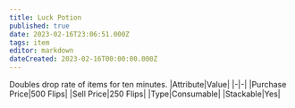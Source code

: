 ```yaml
---
title: Luck Potion
published: true
date: 2023-02-16T23:06:51.000Z
tags: item
editor: markdown
dateCreated: 2023-02-16T00:00:00.000Z
---
```


Doubles drop rate of items for ten minutes.
|Attribute|Value|
|-|-|
|Purchase Price|500 Flips|
|Sell Price|250 Flips|
|Type|Consumable|
|Stackable|Yes|

